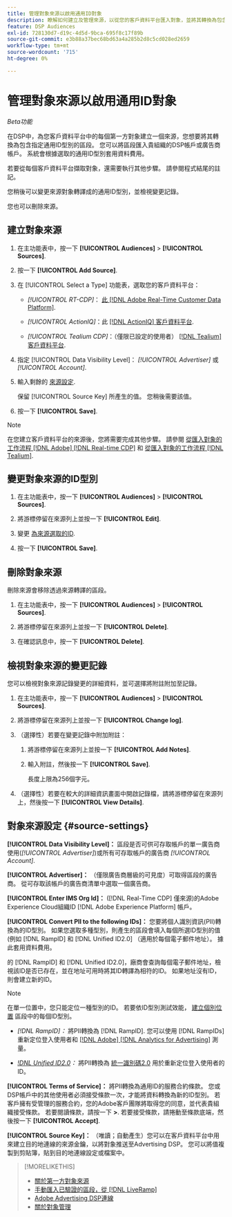 ```yaml
---
title: 管理對象來源以啟用通用ID對象
description: 瞭解如何建立及管理來源，以從您的客戶資料平台匯入對象，並將其轉換為包含通用ID的區段。
feature: DSP Audiences
exl-id: 728130d7-d19c-4d5d-9bca-695f8c17f89b
source-git-commit: e3b88a37bec68bd63a4a285b2d8c5cd028ed2659
workflow-type: tm+mt
source-wordcount: '715'
ht-degree: 0%

---
```


# 管理對象來源以啟用通用ID對象

*Beta功能*

在DSP中，為您客戶資料平台中的每個第一方對象建立一個來源，您想要將其轉換為包含指定通用ID型別的區段。 您可以將區段匯入貴組織的DSP帳戶或廣告商帳戶。 系統會根據選取的通用ID型別套用資料費用。

若要從每個客戶資料平台擷取對象，還需要執行其他步驟。 請參閱程式結尾的註記。

您稍後可以變更來源對象轉譯成的通用ID型別，並檢視變更記錄。

您也可以刪除來源。

## 建立對象來源

<!-- Not sure about this

You can create one source for each combination of universal ID partner and data visibility level.

-->

1. 在主功能表中，按一下 **[!UICONTROL Audiences]** > **[!UICONTROL Sources]**.

1. 按一下 **[!UICONTROL Add Source]**.

1. 在 [!UICONTROL Select a Type] 功能表，選取您的客戶資料平台：

   * *[!UICONTROL RT-CDP]*： [此 [!DNL Adobe Real-Time Customer Data Platform]](source-about.md).

   * *[!UICONTROL ActionIQ]*：此 [[!DNL ActionIQ] 客戶資料平台](source-about.md).

   * *[!UICONTROL Tealium CDP]*：（僅限已設定的使用者） [[!DNL Tealium] 客戶資料平台](source-about.md).

1. 指定 [!UICONTROL Data Visibility Level]： *[!UICONTROL Advertiser]* 或 *[!UICONTROL Account]*.

1. 輸入剩餘的 [來源設定](#source-settings).

   保留 [!UICONTROL Source Key] 所產生的值。 您稍後需要該值。

1. 按一下 **[!UICONTROL Save]**.

>[!NOTE]
>
>在您建立客戶資料平台的來源後，您將需要完成其他步驟。 請參閱 [從匯入對象的工作流程 [!DNL Adobe] [!DNL Real-time CDP]](source-adobe-rtcdp.md)<!-- the [activation workflow for [!DNL ActionIQ]](source-actioniq.md), --> 和 [從匯入對象的工作流程 [!DNL Tealium]](source-tealium.md).

## 變更對象來源的ID型別

<!-- Clarify this:
All changes to universal IDs translated from the source are applied after you save the the source record. For example, if a new ID is added, any hashed email addresses shared before making the changes aren't converted. Similarly, if an ID is removed, we don't delete any historical data from the segments shared through the source.

OR 

All changes to universal IDs translated from the source are applied after you save the the source record. For example, if you add a new ID type, then we convert hashed email addresses shared before making the changes to the new ID type. Similarly, if you remove an ID type, then we delete any historical IDs of that type from the segments shared through the source.

-->

1. 在主功能表中，按一下 **[!UICONTROL Audiences]** > **[!UICONTROL Sources]**.

1. 將游標停留在來源列上並按一下 **[!UICONTROL Edit]**.

1. 變更 [為來源選取的ID](#source-settings).

1. 按一下 **[!UICONTROL Save]**.

## 刪除對象來源

刪除來源會移除透過來源轉譯的區段。<!-- Will performance data for the segment still be available in any types of reports?  If yes, which? -->

1. 在主功能表中，按一下 **[!UICONTROL Audiences]** > **[!UICONTROL Sources]**.

1. 將游標停留在來源列上並按一下 **[!UICONTROL Delete]**.

1. 在確認訊息中，按一下 **[!UICONTROL Delete]**.

## 檢視對象來源的變更記錄

您可以檢視對象來源記錄變更的詳細資料，並可選擇將附註附加至記錄。

1. 在主功能表中，按一下 **[!UICONTROL Audiences]** > **[!UICONTROL Sources]**.

1. 將游標停留在來源列上並按一下 **[!UICONTROL Change log]**.

1. （選擇性）若要在變更記錄中附加附註：

   1. 將游標停留在來源列上並按一下 **[!UICONTROL Add Notes]**.

   1. 輸入附註，然後按一下 **[!UICONTROL Save]**.

      長度上限為256個字元。

1. （選擇性）若要在較大的詳細資訊畫面中開啟記錄檔，請將游標停留在來源列上，然後按一下 **[!UICONTROL View Details]**.

## 對象來源設定 {#source-settings}

**[!UICONTROL Data Visibility Level]：** 區段是否可供可存取帳戶的單一廣告商使用(*[!UICONTROL Advertiser]*)或所有可存取帳戶的廣告商 *[!UICONTROL Account]*.

**[!UICONTROL Advertiser]：** （僅限廣告商層級的可見度）可取得區段的廣告商。 從可存取該帳戶的廣告商清單中選取一個廣告商。

**[!UICONTROL Enter IMS Org Id]：** ([!DNL Real-Time CDP] 僅來源)的Adobe Experience Cloud組織ID [!DNL Adobe Experience Platform] 帳戶。

**[!UICONTROL Convert PII to the following IDs]：** 您要將個人識別資訊(PII)轉換為的ID型別。 如果您選取多種型別，則產生的區段會填入每個所選ID型別的值(例如 [!DNL RampID] 和 [!DNL Unified ID2.0] （適用於每個電子郵件地址）。 據此套用資料費用。

的 [!DNL RampID] 和 [!DNL Unified ID2.0]，廠商會查詢每個電子郵件地址，檢視該ID是否已存在，並在地址可用時將其ID轉譯為相符的ID。 如果地址沒有ID，則會建立新的ID。

>[!NOTE]
>
>在單一位置中，您只能定位一種型別的ID。 若要依ID型別測試效能， [建立個別位置](/help/dsp/campaign-management/placements/placement-create.md) 區段中的每個ID型別。

* *[!DNL RampID]：* 將PII轉換為 [!DNL RampID]. 您可以使用 [!DNL RampIDs] 重新定位登入使用者和 [[!DNL Adobe] [!DNL Analytics for Advertising]](/help/integrations/analytics/overview.md) 測量。

* *[!DNL Unified ID2.0](Beta)：* 將PII轉換為 [統一識別碼2.0](https://unifiedid.com) 用於重新定位登入使用者的ID。

<!-- Later
* *[!DNL ID5] (Beta):* To convert PII to an [!DNL ID5] ID. You can use [!DNL ID5] IDs for retargeting logging-in users and for [[!DNL Adobe] [!DNL Analytics for Advertising]](/help/integrations/analytics/overview.md) measurement.

-->

**[!UICONTROL Terms of Service]：** 將PII轉換為通用ID的服務合約條款。 您或DSP帳戶中的其他使用者必須接受條款一次，才能將資料轉換為新的ID型別。 若客戶擁有受管理的服務合約，您的Adobe客戶團隊將取得您的同意，並代表貴組織接受條款。 若要閱讀條款，請按一下 **>**. 若要接受條款，請捲動至條款底端，然後按一下 **[!UICONTROL Accept]**.

**[!UICONTROL Source Key]：** （唯讀；自動產生）您可以在客戶資料平台中用來建立目的地連線的來源金鑰，以將對象推送至Advertising DSP。 您可以將值複製到剪貼簿，貼到目的地連線設定或檔案中。

>[!MORELIKETHIS]
>
>* [關於第一方對象來源](source-about.md)
>* [手動匯入已驗證的區段，從 [!DNL LiveRamp]](/help/dsp/audiences/sources/source-import-liveramp-segments.md)
>* [Adobe Advertising DSP連線](https://experienceleague.adobe.com/docs/experience-platform/destinations/catalog/advertising/adobe-advertising-cloud-connection.html)
>* [關於對象管理](/help/dsp/audiences/audience-about.md)
